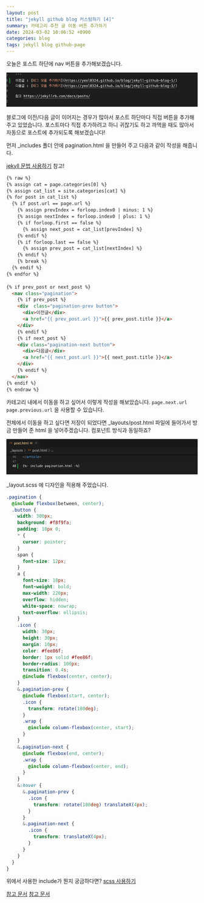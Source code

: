 ```yaml
---
layout: post
title: "jekyll github blog 커스텀하기 [4]"
summary: 카테고리 추천 글 이동 버튼 추가하기
date: 2024-03-02 10:06:52 +0900
categories: blog
tags: jekyll blog github-page
---
```


오늘은 포스트 하단에 nav 버튼을 추가해보겠습니다.

![](/assets/images/2024-03-04-github-blog-custom-3/01.png)

블로그에 이전/다음 글이 이어지는 경우가 많아서 포스트 하단마다 직접 버튼을 추가해 주고 있었습니다. 포스트마다 직접 추가하려고 하니 귀찮기도 하고 까먹을 때도 많아서 자동으로 포스트에 추가되도록 해보겠습니다!

먼저 _includes 폴더 안에 pagination.html 을 만들어 주고 다음과 같이 작성을 해줍니다.

[jekyll 문법 사용하기](https://yeol0324.github.io/blog/jekyll-use/) 참고!

```html
{% raw %}
{% assign cat = page.categories[0] %}
{% assign cat_list = site.categories[cat] %}
{% for post in cat_list %}
  {% if post.url == page.url %}
  	{% assign prevIndex = forloop.index0 | minus: 1 %}
  	{% assign nextIndex = forloop.index0 | plus: 1 %}
  	{% if forloop.first == false %}
  	  {% assign next_post = cat_list[prevIndex] %}
  	{% endif %}
  	{% if forloop.last == false %}
  	  {% assign prev_post = cat_list[nextIndex] %}
  	{% endif %}
  	{% break %}
  {% endif %}
{% endfor %}

{% if prev_post or next_post %}
  <nav class="pagination">
    {% if prev_post %}
    <div  class="pagination-prev button">
      <div>이전글</div>
      <a href="{{ prev_post.url }}">{{ prev_post.title }}</a>
    </div>
    {% endif %}
    {% if next_post %}
    <div class="pagination-next button">
      <div>다음글</div>
      <a href="{{ next_post.url }}">{{ next_post.title }}</a>
    </div>
    {% endif %}
  </nav>
{% endif %}
{% endraw %}
```
카테고리 내에서 이동을 하고 싶어서 이렇게 작성을 해보았습니다. <code>page.next.url</code> <code>page.previous.url</code> 을 사용할 수 있습니다.

전체에서 이동을 하고 싶다면 
저장이 되었다면 _layouts/post.html 파일에 들어가서 방금 만들어 준 html 을 넣어주겠습니다.
컴포넌트 방식과 동일하죠?

![](/assets/images/2024-03-04-github-blog-custom-3/02.png)

_layout.scss 에 디자인을 적용해 주었습니다.

``` scss
.pagination {
  @include flexbox(between, center);
  .button {
    width: 300px;
    background: #f8f9fa;
    padding: 10px 0;
    * {
      cursor: pointer;
    }
    span {
      font-size: 12px;
    }
    a {
      font-size: 18px;
      font-weight: bold;
      max-width: 220px;
      overflow: hidden;
      white-space: nowrap;
      text-overflow: ellipsis;
    }
    .icon {
      width: 30px;
      height: 30px;
      margin: 10px;
      color: #fee86f;
      border: 1px solid #fee86f;
      border-radius: 100px;
      transition: 0.4s;
      @include flexbox(center, center);
    }
    &.pagination-prev {
      @include flexbox(start, center);
      .icon {
        transform: rotate(180deg);
      }
      .wrap {
        @include column-flexbox(center, start);
      }
    }
    &.pagination-next {
      @include flexbox(end, center);
      .wrap {
        @include column-flexbox(center, end);
      }
    }
    &:hover {
      &.pagination-prev {
        .icon {
          transform: rotate(180deg) translateX(4px);
        }
      }
      &.pagination-next {
        .icon {
          transform: translateX(4px);
        }
      }
    }
  }
}

```
위에서 사용한 include가 뭔지 궁금하다면? [scss 사용하기](https://yeol0324.github.io/blog/scss-use/)

[참고 문서](https://talk.jekyllrb.com/t/how-to-link-to-next-and-previous-posts-for-same-blog-category/629)
[참고 문서](https://jekyllrb.com/docs/variables/)